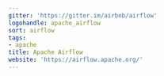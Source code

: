 ```yaml
---
gitter: 'https://gitter.im/airbnb/airflow'
logohandle: apache_airflow
sort: airflow
tags:
- apache
title: Apache Airflow
website: 'https://airflow.apache.org/'
---
```

